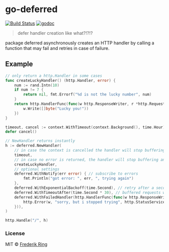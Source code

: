 # go-deferred

[![Build Status](https://travis-ci.org/m90/go-deferred.svg?branch=master)](https://travis-ci.org/m90/go-deferred)
[![godoc](https://godoc.org/github.com/m90/go-deferred?status.svg)](http://godoc.org/github.com/m90/go-deferred)

> defer handler creation like what?!?!?

package deferred asynchronously creates an HTTP handler by calling a function that may fail and retries in case of failure.

## Example

```go
// only return a http.Handler in some cases
func createLuckyHandler() (http.Handler, error) {
	num := rand.Intn(10)
	if num != 7 {
		return nil, fmt.Errorf("%d is not the lucky number", num)
	}
	return http.HandlerFunc(func(w http.ResponseWriter, r *http.Request) {
		w.Write([]byte("Lucky you!"))
	})
}

timeout, cancel := context.WithTimeout(context.Background(), time.Hour)
defer cancel()

// NewHandler returns instantly
h := deferred.NewHandler(
	// in case the context is cancelled the handler will stop buffering and fail permanently
	timeout,
	// in case no error is returned, the handler will stop buffering and use the returned handler
	createLuckyHandler,
	// optional settings
	deferred.WithNotify(err error) { // subscribe to errors
		fmt.Println("got error: ", err, ", trying again")
	},
	deferred.WithExponentialBackoff(time.Second), // retry after a second, then use exponential backoff
	deferred.WithTimeoutAfter(time.Second * 30), // buffered requests will timeout after 15 seconds
	deferred.WithFailedHandler(http.HandlerFunc(func(w http.ResponseWriter, r *http.Request) {
		http.Error(w, "sorry, but i stopped trying", http.StatusServiceUnavailable)
	})),
)

http.Handle("/", h)
```

### License
MIT © [Frederik Ring](http://www.frederikring.com)
